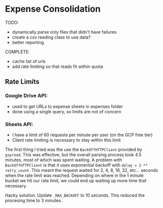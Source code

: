 # Expense Consolidation

TODO:

- dynamically parse only files that didn't have failures
- create a csv reading class to use data?
- better reporting

COMPLETE:

- cache list of urls
- add rate limiting so that reads fit within quota

## Rate Limits

### Google Drive API:

- used to get URLs to expense sheets in expenses folder
- done using a single query, so limits are not of concern

### Sheets API:

- I have a limit of 60 requests per minute per user (on the GCP free tier)
- Client rate limiting is necessary to stay within this limit

The first thing I tried was the use the `BackOffHTTPClient` provided by `gspread`.
This was effective, but the overall parsing process took 4.5 minutes, most of which was spent waiting.
A problem with `BackOffHTTPClient` is that it uses exponential backoff with `delay = 2 ** retry_count`.
This meant the request waited for 2, 4, 8, 16, 32, etc... seconds when the rate limit was reached.
Depending on where in the 1 minute bucket we hit our rate limit, we could end up waiting up more time that necessary.

Hacky solution: Update `_MAX_BACKOFF` to 10 seconds.
This reduced the procesing time to 3 minutes.
